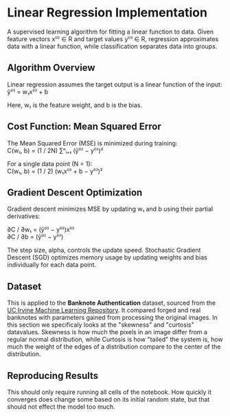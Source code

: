 # Linear Regression Implementation

A supervised learning algorithm for fitting a linear function to data. Given feature vectors x⁽ⁱ⁾ ∈ R and target values y⁽ⁱ⁾ ∈ R, regression approximates data with a linear function, while classification separates data into groups.

## Algorithm Overview

Linear regression assumes the target output is a linear function of the input:  
ŷ⁽ⁱ⁾ = w₁x⁽ⁱ⁾ + b  

Here, w₁ is the feature weight, and b is the bias.

## Cost Function: Mean Squared Error

The Mean Squared Error (MSE) is minimized during training:  
C(w₁, b) = (1 / 2N) ∑ⁿᵢ₌₁ (ŷ⁽ⁱ⁾ − y⁽ⁱ⁾)²  

For a single data point (N = 1):  
C(w₁, b) = (1 / 2) (w₁x⁽ⁱ⁾ + b − y⁽ⁱ⁾)²  

## Gradient Descent Optimization

Gradient descent minimizes MSE by updating w₁ and b using their partial derivatives:  

∂C / ∂w₁ = (ŷ⁽ⁱ⁾ − y⁽ⁱ⁾)x⁽ⁱ⁾  
∂C / ∂b = (ŷ⁽ⁱ⁾ − y⁽ⁱ⁾)  

The step size, alpha, controls the update speed. Stochastic Gradient Descent (SGD) optimizes memory usage by updating weights and bias individually for each data point.

## Dataset

This is applied to the **Banknote Authentication** dataset, sourced from the [UC Irvine Machine Learning Repository](https://archive.ics.uci.edu/dataset/267/banknote+authentication). It compared forged and real banknotes with parameters gained from processing the original images. In this section we specificaly looks at the "skewness" and "curtosis" datavalues. Skewness is how much the pixels in an image differ from a regular normal distribution, while Curtosis is how "tailed" the system is, how much the weight of the edges of a distribution compare to the center of the distribution.

## Reproducing Results

This should only require running all cells of the notebook. How quickly it converges does change some based on its initial random state, but that should not effect the model too much.